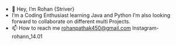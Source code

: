 - 👋 Hey, I’m Rohan {Striver}
-  I’m a Coding Enthusiast learning Java and Python I’m also looking forward to collaborate on different multi Projects.
- 📫 How to reach me rohanpathak450@gmail.com  Instagram- rohann_14.01

<!---
Striver14/Striver14 is a ✨ special ✨ repository because its `README.md` (this file) appears on your GitHub profile.
You can click the Preview link to take a look at your changes.
--->
